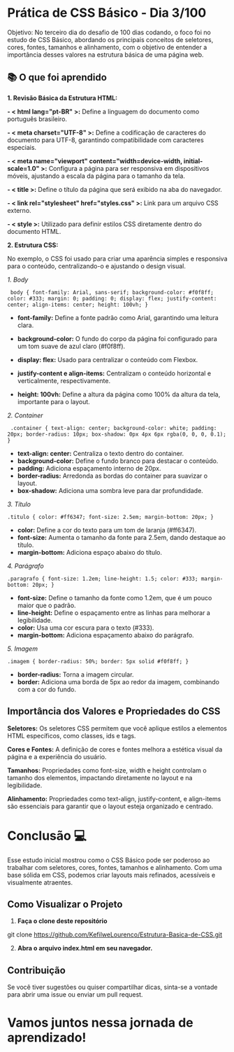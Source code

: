 # Prática de CSS Básico - Dia 3/100

Objetivo: No terceiro dia do desafio de 100 dias codando, o foco foi no estudo de CSS Básico, abordando os principais conceitos de seletores, cores, fontes, tamanhos e alinhamento, com o objetivo de entender a importância desses valores na estrutura básica de uma página web.

## 📚 O que foi aprendido

**1. Revisão Básica da Estrutura HTML:**

**- < html lang="pt-BR" >:** Define a linguagem do documento como português brasileiro.

**- < meta charset="UTF-8" >:** Define a codificação de caracteres do documento para UTF-8, garantindo compatibilidade com caracteres especiais.

**- < meta name="viewport" content="width=device-width, initial-scale=1.0" >:** Configura a página para ser responsiva em dispositivos móveis, ajustando a escala da página para o tamanho da tela.

**- < title >:** Define o título da página que será exibido na aba do navegador.

**- < link rel="stylesheet" href="styles.css" >:** Link para um arquivo CSS externo.

**- < style >:** Utilizado para definir estilos CSS diretamente dentro do documento HTML.

**2. Estrutura CSS:** 

No exemplo, o CSS foi usado para criar uma aparência simples e responsiva para o conteúdo, centralizando-o e ajustando o design visual.

*1. Body*

`
body {
    font-family: Arial, sans-serif;
    background-color: #f0f8ff;
    color: #333;
    margin: 0;
    padding: 0;
    display: flex;
    justify-content: center;
    align-items: center;
    height: 100vh;
}`

- **font-family:** Define a fonte padrão como Arial, garantindo uma leitura clara.

- **background-color:** O fundo do corpo da página foi configurado para um tom suave de azul claro (#f0f8ff).

- **display: flex:** Usado para centralizar o conteúdo com Flexbox.

- **justify-content e align-items:** Centralizam o conteúdo horizontal e verticalmente, respectivamente.

- **height: 100vh:** Define a altura da página como 100% da altura da tela, importante para o layout.

*2. Container*

`
.container {
    text-align: center;
    background-color: white;
    padding: 20px;
    border-radius: 10px;
    box-shadow: 0px 4px 6px rgba(0, 0, 0, 0.1);
}`

- **text-align: center:** Centraliza o texto dentro do container.
- **background-color:** Define o fundo branco para destacar o conteúdo.
- **padding:** Adiciona espaçamento interno de 20px.
- **border-radius:** Arredonda as bordas do container para suavizar o layout.
- **box-shadow:** Adiciona uma sombra leve para dar profundidade.

*3. Título*

`.titulo {
    color: #ff6347;
    font-size: 2.5em;
    margin-bottom: 20px;
}`

- **color:** Define a cor do texto para um tom de laranja (#ff6347).
- **font-size:** Aumenta o tamanho da fonte para 2.5em, dando destaque ao título.
- **margin-bottom:** Adiciona espaço abaixo do título.

*4. Parágrafo*

`.paragrafo {
    font-size: 1.2em;
    line-height: 1.5;
    color: #333;
    margin-bottom: 20px;
}`

- **font-size:** Define o tamanho da fonte como 1.2em, que é um pouco maior que o padrão.
- **line-height:** Define o espaçamento entre as linhas para melhorar a legibilidade.
- **color:** Usa uma cor escura para o texto (#333).
- **margin-bottom:** Adiciona espaçamento abaixo do parágrafo.

*5. Imagem*

`.imagem {
    border-radius: 50%;
    border: 5px solid #f0f8ff;
}`
- **border-radius:** Torna a imagem circular.
- **border:** Adiciona uma borda de 5px ao redor da imagem, combinando com a cor do fundo.

## Importância dos Valores e Propriedades do CSS

**Seletores:** Os seletores CSS permitem que você aplique estilos a elementos HTML específicos, como classes, ids e tags.

**Cores e Fontes:** A definição de cores e fontes melhora a estética visual da página e a experiência do usuário.

**Tamanhos:** Propriedades como font-size, width e height controlam o tamanho dos elementos, impactando diretamente no layout e na legibilidade.

**Alinhamento:** Propriedades como text-align, justify-content, e align-items são essenciais para garantir que o layout esteja organizado e centrado.

# Conclusão 💻
Esse estudo inicial mostrou como o CSS Básico pode ser poderoso ao trabalhar com seletores, cores, fontes, tamanhos e alinhamento. Com uma base sólida em CSS, podemos criar layouts mais refinados, acessíveis e visualmente atraentes. 

## Como Visualizar o Projeto

1. **Faça o clone deste repositório**

git clone 
https://github.com/KefilweLourenco/Estrutura-Basica-de-CSS.git

2. **Abra o arquivo index.html em seu navegador.**

## Contribuição

Se você tiver sugestões ou quiser compartilhar dicas, sinta-se a vontade para abrir uma issue ou enviar um pull request.

# Vamos juntos nessa jornada de aprendizado!
